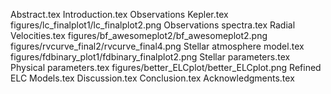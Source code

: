 Abstract.tex
Introduction.tex
Observations   Kepler.tex
figures/lc_finalplot1/lc_finalplot2.png
Observations   spectra.tex
Radial Velocities.tex
figures/bf_awesomeplot2/bf_awesomeplot2.png
figures/rvcurve_final2/rvcurve_final4.png
Stellar atmosphere model.tex
figures/fdbinary_plot1/fdbinary_finalplot2.png
Stellar parameters.tex
Physical parameters.tex
figures/better_ELCplot/better_ELCplot.png
Refined ELC Models.tex
Discussion.tex
Conclusion.tex
Acknowledgments.tex
